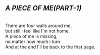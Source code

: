 ## _A PIECE OF ME(PART-1)_ 

<br/>There are four walls around me,
<br/>but still i feel like I'm not home.
<br/>A piece of me is missing, 
<br/>no matter how much i turn.
<br/>And at the end I'll be back to the first page.
